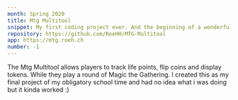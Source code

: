 ```yaml
---
month: Spring 2020
title: Mtg Multitool
snippet: My first coding project ever. And the beginning of a wonderful journey.
repository: https://github.com/RoeHH/MTG-Multitool
app: https://mtg.roeh.ch
number: -1
---
```


The Mtg Multitool allows players to track life points, flip coins and display tokens. While they play a round of Magic the Gathering. I created this as my final project of my obligatory school time and had no idea what i was doing but it kinda worked :)
